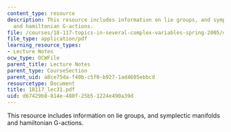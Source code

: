 ```yaml
---
content_type: resource
description: This resource includes information on lie groups, and symplectic manifolds
  and hamiltonian G-actions.
file: /courses/18-117-topics-in-several-complex-variables-spring-2005/d67429b8814e480f25b51224e490a39d_18117_lec31.pdf
file_type: application/pdf
learning_resource_types:
- Lecture Notes
ocw_type: OCWFile
parent_title: Lecture Notes
parent_type: CourseSection
parent_uid: a8ce75da-f40b-c5f0-b927-1ad4605ebbcd
resourcetype: Document
title: 18117_lec31.pdf
uid: d67429b8-814e-480f-25b5-1224e490a39d
---
```

This resource includes information on lie groups, and symplectic manifolds and hamiltonian G-actions.

